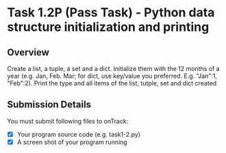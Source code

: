 # Task 1.2P (Pass Task) - Python data structure initialization and printing

## Overview
Create a list, a tuple, a set and a dict. Initialize them with the 12 months of a year (e.g. Jan, Feb. Mar; for dict, use key/value you preferred. E.g. "Jan":1, "Feb":2). Print the type and all items of the
list, tutple, set and dict created

## Submission Details
You must submit following files to onTrack:
- [x] Your program source code (e.g. task1-2.py)
- [x] A screen shot of your program running
